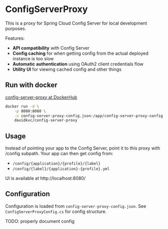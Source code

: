 # ConfigServerProxy

This is a proxy for Spring Cloud Config Server for local development purposes.

Features:

* **API compatibility** with Config Server
* **Config caching** for when getting config from the actual deployed instance is too slow
* **Automatic authentication** using OAuth2 client credentials flow
* **Utility UI** for viewing cached config and other things

## Run with docker

[config-server-proxy at DockerHub](https://hub.docker.com/r/davidkvc/config-server-proxy)

```bash
docker run -d \
	-p 8080:8080 \
	-v config-server-proxy-config.json:/app/config-server-proxy-config.json \
	davidkvc/config-server-proxy
```

## Usage

Instead of pointing your app to the Config Server, point it to this proxy with /config
subpath. Your app can then get config from:

* `/config/{application}/{profile}/{label}`
* `/config/{label}/{application}-{profile}.yml`

UI is available at http://localhost:8080/

## Configuration

Configuration is loaded from `config-server-proxy-config.json`.
See `ConfigServerProxyConfig.cs` for config structure.

TODO: properly document config

